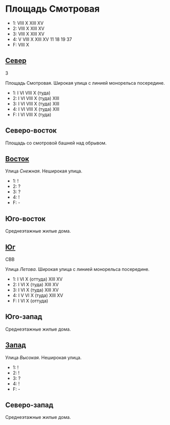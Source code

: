 # Площадь Смотровая

* 1:    VIII    X   XIII    XV
* 2:    VIII    X   XIII    XV
* 3:    VIII    X   XIII    XV
* 4:    V   VIII    X   XIII    XV
        11  18  19  37
* F:    VIII    X

## [Север](./590045.md)

З

Площадь Смотровая.
Широкая улица с линией монорельса посередине.

* 1:    I   VI  VIII    X (туда)
* 2:    I   VI  VIII    X (туда)    XIII
* 3:    I   VI  VIII    X (туда)    XIII
* 4:    I   VI  VIII    X (туда)    XIII
* F:    I   VI  VIII    X (туда)

## Северо-восток

Площадь со смотровой башней над обрывом.

## [Восток](./595050.md)

Улица *Снежная*.
Неширокая улица.

* 1:    !
* 2:    ?
* 3:    ?
* 4:    !
* F:    -

## Юго-восток

Среднеэтажные жилые дома.

## [Юг](./590055.md)

СВВ

Улица *Летова*.
Широкая улица с линией монорельса посередине.

* 1:    I   VI  X (оттуда)  XIII    XV
* 2:    I   VI  X (туда)    XIII    XV
* 3:    I   VI  X (туда)    XIII    XV
* 4:    I   V   VI  X (туда)    XIII    XV
* F:    I   VI  X (оттуда)

## Юго-запад

Среднеэтажные жилые дома.

## [Запад](./585050.md)

Улица *Высокая*.
Неширокая улица.

* 1:    !
* 2:    !
* 3:    ?
* 4:    !
* F:    -

## Северо-запад

Среднеэтажные жилые дома.
